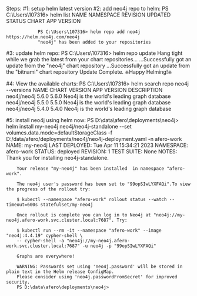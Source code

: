 Steps: 
    #1: setup helm latest version
    #2: add neo4j repo to helm:
                PS C:\Users\107316> helm list
                NAME    NAMESPACE       REVISION        UPDATED STATUS  CHART   APP VERSION
               
                PS C:\Users\107316> helm repo add neo4j https://helm.neo4j.com/neo4j
                "neo4j" has been added to your repositories
                
   #3: update helm repo:
               PS C:\Users\107316> helm repo update
               Hang tight while we grab the latest from your chart repositories...
               ...Successfully got an update from the "neo4j" chart repository
               ...Successfully got an update from the "bitnami" chart repository
               Update Complete. ⎈Happy Helming!⎈

   #4: View the available charts:
               PS C:\Users\107316> helm search repo neo4j --versions
               NAME                                    CHART VERSION   APP VERSION     DESCRIPTION
               neo4j/neo4j                             5.6.0           5.6.0           Neo4j is the world's leading graph database
               neo4j/neo4j                             5.5.0           5.5.0           Neo4j is the world's leading graph database
               neo4j/neo4j                             5.4.0           5.4.0           Neo4j is the world's leading graph database
   
   #5: install neo4j using helm now:
           PS D:\data\afero\deployments\neo4j> helm install my-neo4j neo4j/neo4j-standalone --set volumes.data.mode=defaultStorageClass -f D:/data/afero/deployments/neo4j/neo4j-deployment.yaml -n afero-work
           NAME: my-neo4j
           LAST DEPLOYED: Tue Apr 11 15:34:21 2023
           NAMESPACE: afero-work
           STATUS: deployed
           REVISION: 1
           TEST SUITE: None
           NOTES:
           Thank you for installing neo4j-standalone.
        
        Your release "my-neo4j" has been installed  in namespace "afero-work".
        
        The neo4j user's password has been set to "99opSIwLYXFAQi".To view the progress of the rollout try:
        
        $ kubectl --namespace "afero-work" rollout status --watch --timeout=600s statefulset/my-neo4j
        
        Once rollout is complete you can log in to Neo4j at "neo4j://my-neo4j.afero-work.svc.cluster.local:7687". Try:
        
        $ kubectl run --rm -it --namespace "afero-work" --image "neo4j:4.4.19" cypher-shell \
        -- cypher-shell -a "neo4j://my-neo4j.afero-work.svc.cluster.local:7687" -u neo4j -p "99opSIwLYXFAQi"
        
        Graphs are everywhere!
        
        WARNING: Passwords set using 'neo4j.password' will be stored in plain text in the Helm release ConfigMap.
        Please consider using 'neo4j.passwordFromSecret' for improved security.
        PS D:\data\afero\deployments\neo4j>
